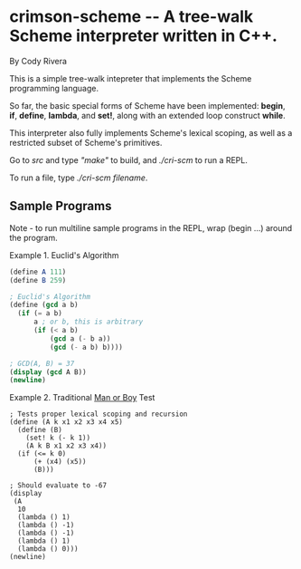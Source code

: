 # crimson-scheme -- A tree-walk Scheme interpreter written in C++.
By Cody Rivera

This is a simple tree-walk intepreter that implements the Scheme programming language.

So far, the basic special forms of Scheme have been implemented: **begin**, **if**,
**define**, **lambda**, and **set!**, along with an extended loop construct **while**.

This interpreter also fully implements Scheme's lexical scoping, as well as a restricted
subset of Scheme's primitives.

Go to *src* and type *"make"* to build, and *./cri-scm* to run a REPL.

To run a file, type *./cri-scm* *filename*.


## Sample Programs

Note - to run multiline sample programs in the REPL, wrap (begin ...) around the program.

Example 1. Euclid's Algorithm
```scheme
(define A 111)
(define B 259)

; Euclid's Algorithm
(define (gcd a b)
  (if (= a b)
      a ; or b, this is arbitrary
      (if (< a b)
          (gcd a (- b a))
          (gcd (- a b) b))))

; GCD(A, B) = 37
(display (gcd A B))
(newline)
```

Example 2. Traditional [Man or Boy](https://en.wikipedia.org/wiki/Man_or_boy_test) Test
```
; Tests proper lexical scoping and recursion
(define (A k x1 x2 x3 x4 x5)
  (define (B)
    (set! k (- k 1))
    (A k B x1 x2 x3 x4))
  (if (<= k 0)
      (+ (x4) (x5))
      (B)))

; Should evaluate to -67
(display
 (A
  10
  (lambda () 1)
  (lambda () -1)
  (lambda () -1)
  (lambda () 1)
  (lambda () 0)))
(newline)
```
